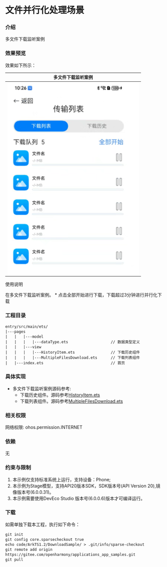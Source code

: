 # 文件并行化处理场景

### 介绍

多文件下载监听案例

### 效果预览

效果如下所示：

|多文件下载监听案例|
|--------------------------------|
|![Alt text](entry/src/main/resources/base/media/sample1.png)|

使用说明

在多文件下载监听案例。
    * 点击全部开始进行下载，下载超过3分钟进行并行化下载



### 工程目录

```
entry/src/main/ets/
|---pages
|   |   |---model 
|   |   |   |---dataType.ets                   // 数据类型定义
|   |   |---view 
|   |   |   |---HistoryItem.ets                // 下载历史组件
|   |   |   |---MultipleFilesDownload.ets      // 下载列表组件
|   |---index.ets                              // 首页
```

### 具体实现

* 多文件下载监听案例源码参考:
    * 下载历史组件。源码参考[HistoryItem.ets](entry/src/main/ets/pages/view/HistoryItem.ets)
    * 下载列表组件。源码参考[MultipleFilesDownload.ets](entry/src/main/ets/pages/view/MultipleFilesDownload.ets)

### 相关权限

网络权限: ohos.permission.INTERNET

### 依赖

无

### 约束与限制

1. 本示例仅支持标准系统上运行，支持设备：Phone;
2. 本示例为Stage模型，支持API20版本SDK，SDK版本号(API Version 20),镜像版本号(6.0.0.31)。
3. 本示例需要使用DevEco Studio 版本号(6.0.0.6)版本才可编译运行。

### 下载

如需单独下载本工程，执行如下命令：

```
git init
git config core.sparsecheckout true
echo code/ArkTS1.2/DownloadSample/ > .git/info/sparse-checkout
git remote add origin https://gitee.com/openharmony/applications_app_samples.git
git pull
```